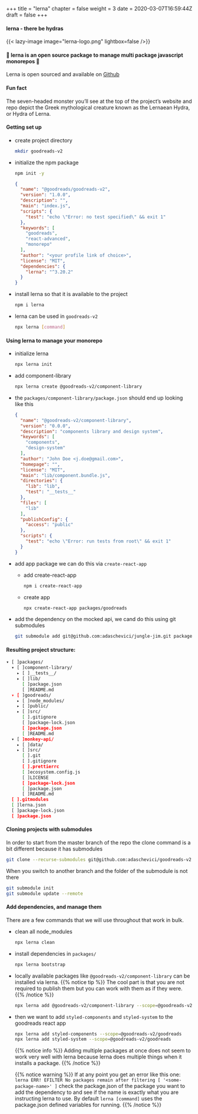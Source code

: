 +++
title = "lerna"
chapter = false
weight = 3
date = 2020-03-07T16:59:44Z
draft = false
+++

#### lerna - there be hydras

{{< lazy-image image="lerna-logo.png" lightbox=false />}}

#### 🎉 lerna is an open source package to manage multi package javascript monorepos 🎉


Lerna is open sourced and available on [Github](https://github.com/lerna/lerna)


#### Fun fact
The seven-headed monster you’ll see at the top of the project’s website and repo depict the Greek mythological creature known as the Lernaean Hydra, or Hydra of Lerna.


#### Getting set up
- create project directory

    ```bash
    mkdir goodreads-v2
    ```

- initialize the npm package

    ```bash
    npm init -y
    ```

    ```json
    {
      "name": "@goodreads/goodreads-v2",
      "version": "1.0.0",
      "description": "",
      "main": "index.js",
      "scripts": {
        "test": "echo \"Error: no test specified\" && exit 1"
      },
      "keywords": [
        "goodreads",
        "react-advanced",
        "monorepo"
      ],
      "author": "<your profile link of choice>",
      "license": "MIT",
      "dependencies": {
        "lerna": "^3.20.2"
      }
    }
    ```
- install lerna so that it is available to the project

    ```bash
    npm i lerna
    ```

- lerna can be used in `goodreads-v2`

    ```bash
    npx lerna [command]
    ```


#### Using lerna to manage your monorepo

- initialize lerna

  ```bash
  npx lerna init
  ```

- add component-library

    ```bash
    npx lerna create @goodreads-v2/component-library
    ```
- the `packages/component-library/package.json` should end up looking like this

    ```json
    {
      "name": "@goodreads-v2/component-library",
      "version": "0.0.0",
      "description": "components library and design system",
      "keywords": [
        "components",
        "design-system"
      ],
      "author": "John Doe <j.doe@gmail.com>",
      "homepage": "",
      "license": "MIT",
      "main": "lib/component.bundle.js",
      "directories": {
        "lib": "lib",
        "test": "__tests__"
      },
      "files": [
        "lib"
      ],
      "publishConfig": {
        "access": "public"
      },
      "scripts": {
        "test": "echo \"Error: run tests from root\" && exit 1"
      }
    }
    ```

- add app package we can do this via `create-react-app`

    - add create-react-app

      ```bash
      npm i create-react-app
      ```

    - create app

        ```bash
        npx create-react-app packages/goodreads
        ```

- add the dependency on the mocked api, we cand do this using git submodules

    ```bash
    git submodule add git@github.com:adaschevici/jungle-jim.git packages/monkey-api
    ```

#### Resulting project structure:

```bash
▾ [ ]packages/
  ▾ [ ]component-library/
    ▸ [ ]__tests__/
    ▸ [ ]lib/
      [ ]package.json
      [ ]README.md
  ▾ [ ]goodreads/
    ▸ [ ]node_modules/
    ▸ [ ]public/
    ▸ [ ]src/
      [ ].gitignore
      [ ]package-lock.json
      [ ]package.json
      [ ]README.md
  ▾ [ ]monkey-api/
    ▸ [ ]data/
    ▸ [ ]src/
      [ ].git
      [ ].gitignore
      [ ].prettierrc
      [ ]ecosystem.config.js
      [ ]LICENSE
      [ ]package-lock.json
      [ ]package.json
      [ ]README.md
  [ ].gitmodules
  [ ]lerna.json
  [ ]package-lock.json
  [ ]package.json
```

#### Cloning projects with submodules
In order to start from the master branch of the repo the clone command is a bit different because it has submodules

```bash
git clone --recurse-submodules git@github.com:adaschevici/goodreads-v2.git
```

When you switch to another branch and the folder of the submodule is not there
```bash
git submodule init
git submodule update --remote
```

#### Add dependencies, and manage them
There are a few commands that we will use throughout that work in bulk.
- clean all node_modules
  ```bash
  npx lerna clean
  ```

- install dependencies in `packages/`
  ```bash
  npx lerna bootstrap
    ```

- locally available packages like `@goodreads-v2/component-library` can be installed via lerna.
  {{% notice tip %}}
  The cool part is that you are not required to publish them but you can work with them as if they were.
  {{% /notice %}}
  ```bash
  npx lerna add @goodreads-v2/component-library --scope=@goodreads-v2/goodreads
  ```
- then we want to add `styled-components` and `styled-system` to the goodreads react app
  ```bash
  npx lerna add styled-components --scope=@goodreads-v2/goodreads
  npx lerna add styled-system --scope=@goodreads-v2/goodreads
  ```
  {{% notice info %}}
  Adding multiple packages at once does not seem to work very well with lerna because lerna does
  multiple things when it installs a package.
  {{% /notice %}}

  {{% notice warning %}}
  If at any point you get an error like this one:
  `lerna ERR! EFILTER No packages remain after filtering [ '<some-package-name>' ]` check the package.json of the
  package you want to add the dependency to and see if the name is exactly what you are instructing lerna to use.
  By default `lerna [command]` uses the package.json defined variables for running.
  {{% /notice %}}

